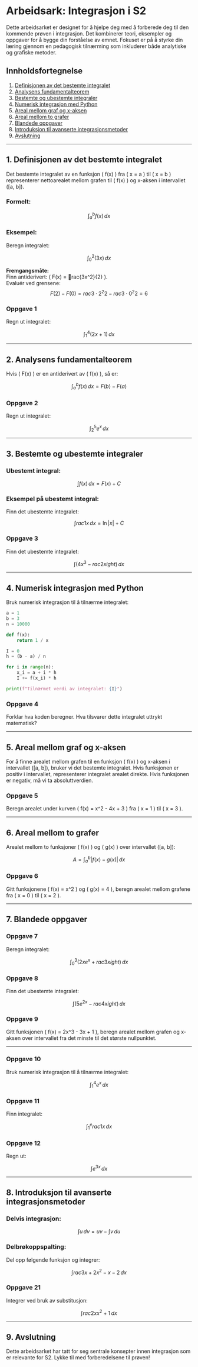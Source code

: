 
# Arbeidsark: Integrasjon i S2

Dette arbeidsarket er designet for å hjelpe deg med å forberede deg til den kommende prøven i integrasjon. Det kombinerer teori, eksempler og oppgaver for å bygge din forståelse av emnet. Fokuset er på å styrke din læring gjennom en pedagogisk tilnærming som inkluderer både analytiske og grafiske metoder.

## Innholdsfortegnelse

1. [Definisjonen av det bestemte integralet](#1-definisjonen-av-det-bestemte-integralet)
2. [Analysens fundamentalteorem](#2-analysens-fundamentalteorem)
3. [Bestemte og ubestemte integraler](#3-bestemte-og-ubestemte-integraler)
4. [Numerisk integrasjon med Python](#4-numerisk-integrasjon-med-python)
5. [Areal mellom graf og x-aksen](#5-areal-mellom-graf-og-x-aksen)
6. [Areal mellom to grafer](#6-areal-mellom-to-grafer)
7. [Blandede oppgaver](#7-blandede-oppgaver)
8. [Introduksjon til avanserte integrasjonsmetoder](#8-introduksjon-til-avanserte-integrasjonsmetoder)
9. [Avslutning](#9-avslutning)

---

## 1. Definisjonen av det bestemte integralet

Det bestemte integralet av en funksjon \( f(x) \) fra \( x = a \) til \( x = b \) representerer nettoarealet mellom grafen til \( f(x) \) og x-aksen i intervallet \([a, b]\).

### Formelt:

$$
\int_{a}^{b} f(x) \, dx
$$

### Eksempel:

Beregn integralet:

$$
\int_{0}^{2} (3x) \, dx
$$

**Fremgangsmåte:**  
Finn antiderivert: \( F(x) = rac{3x^2}{2} \).  
Evaluér ved grensene:  
$$
F(2) - F(0) = rac{3 \cdot 2^2}{2} - rac{3 \cdot 0^2}{2} = 6
$$

### Oppgave 1

Regn ut integralet:

$$
\int_{1}^{4} (2x + 1) \, dx
$$

---

## 2. Analysens fundamentalteorem

Hvis \( F(x) \) er en antiderivert av \( f(x) \), så er:

$$
\int_{a}^{b} f(x) \, dx = F(b) - F(a)
$$

### Oppgave 2

Regn ut integralet:

$$
\int_{2}^{5} e^x \, dx
$$

---

## 3. Bestemte og ubestemte integraler

### Ubestemt integral:

$$
\int f(x) \, dx = F(x) + C
$$

### Eksempel på ubestemt integral:

Finn det ubestemte integralet:

$$
\int rac{1}{x} \, dx = \ln|x| + C
$$

### Oppgave 3

Finn det ubestemte integralet:

$$
\int \left(4x^3 - rac{2}{x}ight) \, dx
$$

---

## 4. Numerisk integrasjon med Python

Bruk numerisk integrasjon til å tilnærme integralet:

```python
a = 1
b = 3
n = 10000

def f(x):
    return 1 / x

I = 0
h = (b - a) / n

for i in range(n):
    x_i = a + i * h
    I += f(x_i) * h

print(f"Tilnærmet verdi av integralet: {I}")
```

### Oppgave 4

Forklar hva koden beregner. Hva tilsvarer dette integralet uttrykt matematisk?

---

## 5. Areal mellom graf og x-aksen

For å finne arealet mellom grafen til en funksjon \( f(x) \) og x-aksen i intervallet \([a, b]\), bruker vi det bestemte integralet. Hvis funksjonen er positiv i intervallet, representerer integralet arealet direkte. Hvis funksjonen er negativ, må vi ta absoluttverdien.

### Oppgave 5

Beregn arealet under kurven \( f(x) = x^2 - 4x + 3 \) fra \( x = 1 \) til \( x = 3 \).

---

## 6. Areal mellom to grafer

Arealet mellom to funksjoner \( f(x) \) og \( g(x) \) over intervallet \([a, b]\):

$$
A = \int_{a}^{b} |f(x) - g(x)| \, dx
$$

### Oppgave 6

Gitt funksjonene \( f(x) = x^2 \) og \( g(x) = 4 \), beregn arealet mellom grafene fra \( x = 0 \) til \( x = 2 \).

---

## 7. Blandede oppgaver

### Oppgave 7

Beregn integralet:

$$
\int_{0}^{3} \left(2x e^{x} + rac{3}{x}ight) \, dx
$$

### Oppgave 8

Finn det ubestemte integralet:

$$
\int \left(5e^{2x} - rac{4}{x}ight) \, dx
$$

### Oppgave 9

Gitt funksjonen \( f(x) = 2x^3 - 3x + 1 \), beregn arealet mellom grafen og x-aksen over intervallet fra det minste til det største nullpunktet.

---

### Oppgave 10

Bruk numerisk integrasjon til å tilnærme integralet:

$$
\int_{1}^{4} e^x \, dx
$$

### Oppgave 11

Finn integralet:

$$
\int_{1}^{e} rac{1}{x} \, dx
$$

### Oppgave 12

Regn ut:

$$
\int e^{3x} \, dx
$$

---

## 8. Introduksjon til avanserte integrasjonsmetoder

### Delvis integrasjon:

$$
\int u \, dv = uv - \int v \, du
$$

### Delbrøkoppspalting:

Del opp følgende funksjon og integrer:

$$
\int rac{3x + 2}{x^2 - x - 2} \, dx
$$

### Oppgave 21

Integrer ved bruk av substitusjon:

$$
\int rac{2x}{x^2 + 1} \, dx
$$

---

## 9. Avslutning

Dette arbeidsarket har tatt for seg sentrale konsepter innen integrasjon som er relevante for S2. Lykke til med forberedelsene til prøven!

